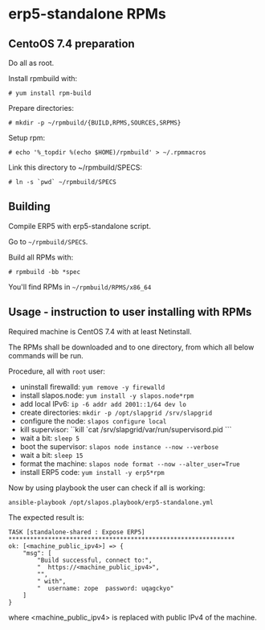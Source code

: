 erp5-standalone RPMs
====================

CentoOS 7.4 preparation
-----------------------

Do all as root.

Install rpmbuild with:

``# yum install rpm-build``

Prepare directories:

``# mkdir -p ~/rpmbuild/{BUILD,RPMS,SOURCES,SRPMS}``

Setup rpm:

``# echo '%_topdir %(echo $HOME)/rpmbuild' > ~/.rpmmacros``

Link this directory to ~/rpmbuild/SPECS:

``# ln -s `pwd` ~/rpmbuild/SPECS``

Building
--------

Compile ERP5 with erp5-standalone script.

Go to ``~/rpmbuild/SPECS``.

Build all RPMs with:

``# rpmbuild -bb *spec``

You'll find RPMs in ``~/rpmbuild/RPMS/x86_64``

Usage - instruction to user installing with RPMs
------------------------------------------------

Required machine is CentOS 7.4 with at least Netinstall.

The RPMs shall be downloaded and to one directory, from which all below commands
will be run.

Procedure, all with `root` user:

 * uninstall firewalld: `yum remove -y firewalld`
 * install slapos.node: `yum install -y slapos.node*rpm`
 * add local IPv6: `ip -6 addr add 2001::1/64 dev lo`
 * create directories: `mkdir -p /opt/slapgrid /srv/slapgrid`
 * configure the node: `slapos configure local`
 * kill supervisor: ``kill `cat /srv/slapgrid/var/run/supervisord.pid ```
 * wait a bit: `sleep 5`
 * boot the supervisor: `slapos node instance --now --verbose`
 * wait a bit: `sleep 15`
 * format the machine: `slapos node format --now --alter_user=True`
 * install ERP5 code: `yum install -y erp5*rpm`

Now by using playbook the user can check if all is working:

``ansible-playbook /opt/slapos.playbook/erp5-standalone.yml``

The expected result is:

```
TASK [standalone-shared : Expose ERP5] ***************************************************************
ok: [<machine_public_ipv4>] => {
    "msg": [
        "Build successful, connect to:", 
        "  https://<machine_public_ipv4>", 
        "", 
        " with", 
        "  username: zope  password: uqagckyo"
    ]
}
```

where <machine_public_ipv4> is replaced with public IPv4 of the machine.